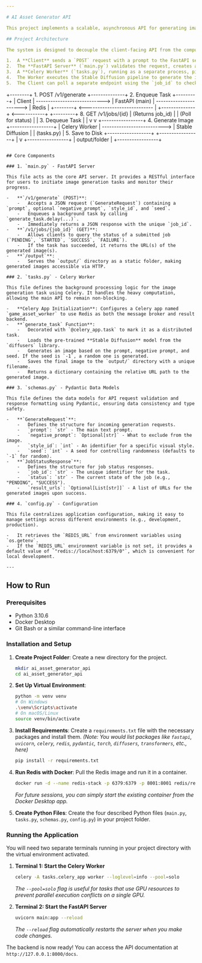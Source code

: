 ```yaml
---

# AI Asset Generator API

This project implements a scalable, asynchronous API for generating images from text prompts using Stable Diffusion. It leverages **FastAPI** for the web server, **Celery** for background task processing, and **Redis** as the message broker and result backend.

## Project Architecture

The system is designed to decouple the client-facing API from the computationally expensive image generation process. This ensures the API remains responsive and can handle multiple requests concurrently.

1.  A **Client** sends a `POST` request with a prompt to the FastAPI server.
2.  The **FastAPI Server** (`main.py`) validates the request, creates a job, and immediately pushes it to the **Redis** message queue. It instantly returns a `job_id` to the client.
3.  A **Celery Worker** (`tasks.py`), running as a separate process, picks up the job from Redis.
4.  The Worker executes the Stable Diffusion pipeline to generate the image, saving the result to a static `output/` directory.
5.  The Client can poll a separate endpoint using the `job_id` to check the status and retrieve the URL of the final image once the job is complete.

```
+--------+      1. POST /v1/generate      +--------------+      2. Enqueue Task      +---------+
| Client | ----------------------------> | FastAPI (main) | ----------------------> |  Redis  |
+--------+      <---------------------------- |              +--------------+      <-----------+      +---------+
            8. GET /v1/jobs/{id}             | (Returns job_id)                        |           |
            (Poll for status)                |                                         | 3. Dequeue Task
                                             |                                         |
                                             v                                         v
                                     +-----------------+      4. Generate Image     +------------------+
                                     | Celery Worker   | --------------------------> | Stable Diffusion |
                                     | (tasks.py)      |      5. Save to Disk       +------------------+
                                     +-----------------+
                                             |
                                             v
                                     +-----------------+
                                     |  output/folder  |
                                     +-----------------+
```

## Core Components

### 1. `main.py` - FastAPI Server

This file acts as the core API server. It provides a RESTful interface for users to initiate image generation tasks and monitor their progress.

-   **`/v1/generate` (POST)**:
    -   Accepts a JSON request (`GenerateRequest`) containing a `prompt`, optional `negative_prompt`, `style_id`, and `seed`.
    -   Enqueues a background task by calling `generate_task.delay(...)`.
    -   Immediately returns a JSON response with the unique `job_id`.
-   **`/v1/jobs/{job_id}` (GET)**:
    -   Allows clients to query the status of a submitted job (`PENDING`, `STARTED`, `SUCCESS`, `FAILURE`).
    -   If the task has succeeded, it returns the URL(s) of the generated image(s).
-   **`/output`**:
    -   Serves the `output/` directory as a static folder, making generated images accessible via HTTP.

### 2. `tasks.py` - Celery Worker

This file defines the background processing logic for the image generation task using Celery. It handles the heavy computation, allowing the main API to remain non-blocking.

-   **Celery App Initialization**: Configures a Celery app named `game_asset_worker` to use Redis as both the message broker and result backend.
-   **`generate_task` Function**:
    -   Decorated with `@celery_app.task` to mark it as a distributed task.
    -   Loads the pre-trained **Stable Diffusion** model from the `diffusers` library.
    -   Generates an image based on the prompt, negative prompt, and seed. If the seed is `-1`, a random one is generated.
    -   Saves the final image to the `output/` directory with a unique filename.
    -   Returns a dictionary containing the relative URL path to the generated image.

### 3. `schemas.py` - Pydantic Data Models

This file defines the data models for API request validation and response formatting using Pydantic, ensuring data consistency and type safety.

-   **`GenerateRequest`**:
    -   Defines the structure for incoming generation requests.
    -   `prompt`: `str` - The main text prompt.
    -   `negative_prompt`: `Optional[str]` - What to exclude from the image.
    -   `style_id`: `int` - An identifier for a specific visual style.
    -   `seed`: `int` - A seed for controlling randomness (defaults to `-1` for random).
-   **`JobStatusResponse`**:
    -   Defines the structure for job status responses.
    -   `job_id`: `str` - The unique identifier for the task.
    -   `status`: `str` - The current state of the job (e.g., "PENDING", "SUCCESS").
    -   `result_urls`: `Optional[List[str]]` - A list of URLs for the generated images upon success.

### 4. `config.py` - Configuration

This file centralizes application configuration, making it easy to manage settings across different environments (e.g., development, production).

-   It retrieves the `REDIS_URL` from environment variables using `os.getenv`.
-   If the `REDIS_URL` environment variable is not set, it provides a default value of `"redis://localhost:6379/0"`, which is convenient for local development.

---
```


## How to Run

### Prerequisites

-   Python 3.10.6
-   Docker Desktop
-   Git Bash or a similar command-line interface

### Installation and Setup

1.  **Create Project Folder**:
    Create a new directory for the project.
    ```bash
    mkdir ai_asset_generator_api
    cd ai_asset_generator_api
    ```

2.  **Set Up Virtual Environment**:
    ```bash
    python -m venv venv
    # On Windows
    .\venv\Scripts\activate
    # On macOS/Linux
    source venv/bin/activate
    ```

3.  **Install Requirements**:
    Create a `requirements.txt` file with the necessary packages and install them.
    *(Note: You would list packages like `fastapi`, `uvicorn`, `celery`, `redis`, `pydantic`, `torch`, `diffusers`, `transformers`, etc., here)*
    ```bash
    pip install -r requirements.txt
    ```

4.  **Run Redis with Docker**:
    Pull the Redis image and run it in a container.
    ```bash
    docker run -d --name redis-stack -p 6379:6379 -p 8001:8001 redis/redis-stack:latest
    ```
    *For future sessions, you can simply start the existing container from the Docker Desktop app.*

5.  **Create Python Files**:
    Create the four described Python files (`main.py`, `tasks.py`, `schemas.py`, `config.py`) in your project folder.

### Running the Application

You will need two separate terminals running in your project directory with the virtual environment activated.

1.  **Terminal 1: Start the Celery Worker**
    ```bash
    celery -A tasks.celery_app worker --loglevel=info --pool=solo
    ```
    *The `--pool=solo` flag is useful for tasks that use GPU resources to prevent parallel execution conflicts on a single GPU.*

2.  **Terminal 2: Start the FastAPI Server**
    ```bash
    uvicorn main:app --reload
    ```
    *The `--reload` flag automatically restarts the server when you make code changes.*

The backend is now ready! You can access the API documentation at `http://127.0.0.1:8000/docs`.
